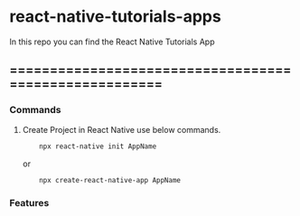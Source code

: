 # react-native-tutorials-apps
In this repo you can find the React Native Tutorials App
 ## ======================================================

 ### Commands 
1. Create Project in React Native use below commands.
    ```bash
        npx react-native init AppName
    ```
    or
    
    ```bash
        npx create-react-native-app AppName
    ```

 ### Features